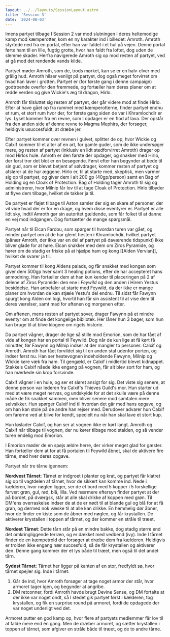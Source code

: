 ```yaml
---
layout: ../../layouts/SessionLayout.astro
title: 'Session 3'
date: '2024-08-03'
---
```


Imens partyet tilbage I Session 2 var mod slutningen i deres heltemodige kamp mod kæmperotter, kom en ny karakter ind i billedet: Amroth. Amroth styrtede ned fra en portal, efter han var faldet i et hul på vejen. Denne portal førte ham til en lille, fugtig grotte, hvor han faldt fra loftet, dog uden de slemme skader. Herfra navigerede Amroth sig op mod resten af partyet, ved at gå mod det rendende vands kilde. 

Partyet møder Amroth, som de, trods mørket, kan se er en halv-elver med grålig hud. Amroth hilser venligt på partyet, dog også meget forvirret om hvad han laver i grotten. Partyet er (for første gang i denne campaign) godtroende overfor den fremmede, og fortæller ham deres planer om at redde verden og give Wickie's æg til dragon, Hirlo.

Amroth får tilsluttet sig resten af partyet, der går videre mod at finde Hirlo. Efter at have gået op fra rummet med kæmperotterne, finder partyet endnu et rum, et stort rum hvor der, for første gang siden de var i Khramlochdir er lys. Lyset kommer fra en revne, som I opdager er en flod af lava. Der opstår fra den anden side af denne revne to Magma Mephirs, der forsøger, heldigvis usuccesfuldt, at dræbe jer. 

Efter partyet kommer over revnen i gulvet, splitter de op, hvor Wickie og Calxif kommer til et alter af en art, for gamle guder, som de ikke undersøger mere, og resten af partyet (inklusiv en lidt stedforvirret Amroth) drager op mod Hirlos hule. Amroth er den første der opdager, og snakker med Hirlo, der først tror det blot er en besøgende. Først efter han begynder at bede til sin gud, som er blevet betjent af sølvdrager, kommer resten af partyet og afslører at de har æggene. Hirlo er, til at starte med, skeptisk, men varmer sig op til partyet, og giver dem i alt 200 gp (40gp/person) samt en Bag of Holding og en Cloak of Protection. Bag of Holding tager Amroth til sig og administrerer, hvor Milnip får lov til at tage Cloak of Protection. Hirlo tilbyder at flyve dem tilbage, hvilket de takker ja til. 

De partyet er fløjet tilbage til Aston samler der sig en skare af personer, der vil vide hvad der er for en drage, og hvem disse eventyrer er. Partyet er alle lidt sky, indtil Amroth gør sin autoritet gældende, som får folket til at danne en vej mod indgangen. Dog fortsætter de mange spørgsmål.

Partyet når til Elcan Fardou, som spørger til hvordan turen var gået, og minder partyet om at de har glemt hesten i Khramlochdir, hvilket partyet (pånær Amroth, der ikke var en del af partyet på daværende tidspunkt) ikke bliver glade for at høre. Elcan snakker med dem om Ziros Pyramide, og hører om de stadig er friske på at hjælpe ham og kong [[Alden Vervian]], hvilket de svarer ja til. 

Partyet kommer til kong Aldens palads, og får snakket med kongen som giver dem 500gp hver samt 3 healing potions, efter de har accepteret hans anmodning. Han fortæller dem at han kun kender til placeringen på 2 af delene af Ziros Pyramide: den ene i *Feywild* og den anden i Hirem Yestus besiddelse. Han anbefaler at starte med Feywild, da der ikke er mange planer om hvordan de kan stjæle Yestu's del endnu. Til sidst får Fawynn spurgt kong Alden om logi, hvortil han får sin assistent til at vise dem til deres værelser, samt mad for aftenen og morgenen efter. 

Om aftenen, mens resten af partyet sover, drager Fawynn på et mindre eventyr om at finde det kongelige bibliotek. Her låner hun 3 bøger, som hun kan bruge til at blive klogere om rigets historie. 

Da partyet vågner, drager de lige så stille mod Emorion, som de har fået af vide af kongen har en portal til Feywild. Dog når de kun lige at få kørt få minutter, før Fawynn og Milnip indser at der mangler to personer: Calxif og Amroth. Amroth har fået forvildet sig til en anden stal udenfor porten, og indser først nu. Han ser hestevognen indeholdende Fawynn, Milnip og Wickie køre væk fra ham. Til gengæld, er Calxif i midlertid blevet kidnappet. Stakkels Calxif nåede ikke engang på vognen, får alt blev sort for ham, og han mærkede sin krop forsvinde. 

Calxif vågner i en hule, og ser et sløret ansigt for sig. Det viste sig senere, at denne person var lederen fra Calxif's Thieves Guild's mor. Hun starter ud med at være meget nervøs, og undskylde for at det skulle være på denne måde de fik snakket sammen, men bliver senere mod samtalen mere selvsikker. Hun spørger Calxif ind til hvordan det går med hans opgave, og om han kan stole på de andre han rejser med. Derudover advarer hun Calxif om farerne ved at blive for kendt, specielt nu når han skal lave et stort kup. 

Hun løslader Calxif, og han ser at vognen ikke er kørt langt. Amroth og Calxif når tilbage til vognen, der nu kører tilbage mod stalden, og så vender turen endelig mod Emorion. 

I Emorion møder de en spøjs ældre herre, der virker meget glad for gæster. Han fortæller dem at for at få portalen til Feywild åbnet, skal de aktivere fire tårne, med hver deres opgave. 

Partyet når tre tårne igennem: 

**Nordvest Tårnet**:
Tårnet er indgroet i planter og krat, og partyet får klatret sig op til vagtdelen af tårnet, hvor de sikkert kan komme ind. Nede i kælderen, hvor nøglen ligger, ser de et bord med 5 kopper i 5 forskellige farver: grøn, gul, rød, blå, lilla. Ved nærmere eftersyn finder partyet at der på bordet, på dværgsk, står at alle skal drikke af koppen med grøn. Til DM'ens overraskelse indser de at de er nødt til at blande gul og blå for at få grøn, og dermed nok væske til at alle kan drikke. En hemmelig dør åbner, hvor de finder en kiste som de åbner med nøglen, og får krystallen. De aktiverer krystallen i toppen af tårnet, og der kommer en stråle til træet.

**Nordøst Tårnet**:
Dette tårn står på en mindre bakke, dog stadig større end det omkringliggende terræn, og er dækket med vedbend (ivy). Inde I tårnet finder de en kæmpetrold der forsøger at dræbe dem fra kælderen. Heldigvis er trolden ikke engang nær succesfuld, så de får krystallen og aktiverer den. Denne gang kommer der et lys både til træet, men også til det andet tårn.

**Sydøst Tårnet**:
Tårnet her ligger på kanten af en stor, fredfyldt sø, hvor tårnet spejler sig. Inde i tårnet:
1. Går de ind, hvor Amroth forsøger at tage noget armor der står, hvor armoret tager igen, og begynder at angribe. 
2. DM retconner, fordi Amroth havde brugt Devine Sense, og DM fortalte at der ikke var noget ondt, så I stedet gik partyet først i kælderen, tog krystallen, og fik en surprise round på armoret, fordi de opdagede der var noget underligt ved det.

Armoret putter en god kamp op, hvor flere af partyets medlemmer får lov til at falde mere end én gang. Men de dræber armoret, og sætter krystallen i toppen af tårnet, som afgiver en stråle både til træet, og de to andre tårne.


